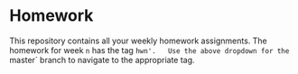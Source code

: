 # Homework

This repository contains all your weekly homework assignments. The homework for week `n` has the tag `hwn'.  
Use the above dropdown for the `master` branch to navigate to the appropriate tag.  
